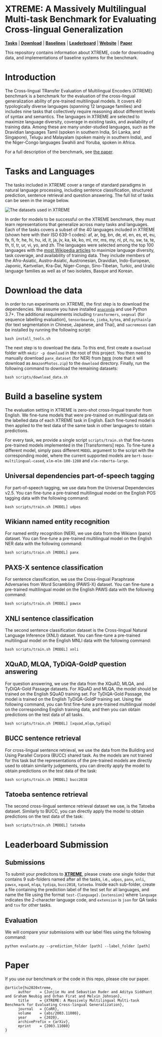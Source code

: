 # XTREME: A Massively Multilingual Multi-task Benchmark for Evaluating Cross-lingual Generalization

[**Tasks**](#tasks-and-languages) | [**Download**](#download-the-data) |
[**Baselines**](#build-a-baseline-system) |
[**Leaderboard**](#leaderboard-submission) |
[**Website**](https://ai.google.com/research/xtreme) |
[**Paper**](https://arxiv.org/pdf/2003.11080.pdf)

This repository contains information about XTREME, code for downloading data, and
implementations of baseline systems for the benchmark.

# Introduction

The Cross-lingual TRansfer Evaluation of Multilingual Encoders (XTREME) benchmark is a benchmark for the evaluation of the cross-lingual generalization ability of pre-trained multilingual models. It covers 40 typologically diverse languages (spanning 12 language families) and includes nine tasks that collectively require reasoning about different levels of syntax and semantics. The languages in XTREME are selected to maximize language diversity, coverage in existing tasks, and availability of training data. Among these are many under-studied languages, such as the Dravidian languages Tamil (spoken in southern India, Sri Lanka, and Singapore), Telugu and Malayalam (spoken mainly in southern India), and the Niger-Congo languages Swahili and Yoruba, spoken in Africa.

For a full description of the benchmark, see [the paper](https://arxiv.org/abs/2003.11080).

# Tasks and Languages

The tasks included in XTREME cover a range of standard paradigms in natural language processing, including sentence classification, structured prediction, sentence retrieval and question answering. The full list of tasks can be seen in the image below.

![The datasets used in XTREME](xtreme_score.png)

In order for models to be successful on the XTREME benchmark, they must learn representations that generalize across many tasks and languages. Each of the tasks covers a subset of the 40 languages included in XTREME (shown here with their ISO 639-1 codes): af, ar, bg, bn, de, el, en, es, et, eu, fa, fi, fr, he, hi, hu, id, it, ja, jv, ka, kk, ko, ml, mr, ms, my, nl, pt, ru, sw, ta, te, th, tl, tr, ur, vi, yo, and zh. The languages were selected among the top 100 languages with the [most Wikipedia articles](https://meta.wikimedia.org/wiki/List_of_Wikipedias) to maximize language diversity, task coverage, and availability of training data. They include members of the Afro-Asiatic, Austro-Asiatic, Austronesian, Dravidian, Indo-European, Japonic, Kartvelian, Kra-Dai, Niger-Congo, Sino-Tibetan, Turkic, and Uralic language families as well as of two isolates, Basque and Korean.

# Download the data

In order to run experiments on XTREME, the first step is to download the dependencies. We assume you have installed [`anaconda`](https://www.anaconda.com/) and use Python 3.7+. The additional requirements including `transformers`, `seqeval` (for sequence labelling evaluation), `tensorboardx`, `jieba`, `kytea`, and `pythainlp` (for text segmentation in Chinese, Japanese, and Thai), and `sacremoses` can be installed by running the following script:
```
bash install_tools.sh
```

The next step is to download the data. To this end, first create a `download` folder with ```mkdir -p download``` in the root of this project. You then need to manually download `panx_dataset` (for NER) from [here](https://www.amazon.com/clouddrive/share/d3KGCRCIYwhKJF0H3eWA26hjg2ZCRhjpEQtDL70FSBN) (note that it will download as `AmazonPhotos.zip`) to the `download` directory. Finally, run the following command to download the remaining datasets:
```
bash scripts/download_data.sh
```

# Build a baseline system

The evaluation setting in XTREME is zero-shot cross-lingual transfer from English. We fine-tune models that were pre-trained on multilingual data on the labelled data of each XTREME task in English. Each fine-tuned model is then applied to the test data of the same task in other languages to obtain predictions.

For every task, we provide a single script `scripts/train.sh` that fine-tunes pre-trained models implemented in the [Transformers] repo. To fine-tune a different model, simply pass different `MODEL` argument to the script with the corresponding model, where the current supported models are `bert-base-multilingual-cased`, `xlm-mlm-100-1280` and `xlm-roberta-large`.

## Universal dependencies part-of-speech tagging

For part-of-speech tagging, we use data from the Universal Dependencies v2.5. You can fine-tune a pre-trained multilingual model on the English POS tagging data with the following command:
```
bash scripts/train.sh [MODEL] udpos
```

## Wikiann named entity recognition

For named entity recognition (NER), we use data from the Wikiann (panx) dataset. You can fine-tune a pre-trained multilingual model on the English NER data with the following command:
```
bash scripts/train.sh [MODEL] panx
```

## PAXS-X sentence classification

For sentence classification, we use the Cross-lingual Paraphrase Adversaries from Word Scrambling (PAWS-X) dataset. You can fine-tune a pre-trained multilingual model on the English PAWS data with the following command:
```
bash scripts/train.sh [MODEL] pawsx
```

## XNLI sentence classification

The second sentence classification dataset is the Cross-lingual Natural Language Inference (XNLI) dataset. You can fine-tune a pre-trained multilingual model on the English MNLI data with the following command:
```
bash scripts/train.sh [MODEL] xnli
```

## XQuAD, MLQA, TyDiQA-GoldP question answering

For question answering, we use the data from the XQuAD, MLQA, and TyDiQA-Gold Passage datasets. 
For XQuAD and MLQA, the model should be trained on the English SQuAD training set. For TyDiQA-Gold Passage, the model is trained on the English TyDiQA-GoldP training set. Using the following command, you can first fine-tune a pre-trained multilingual model on the corresponding English training data, and then you can obtain predictions on the test data of all tasks.
```
bash scripts/train.sh [MODEL] [xquad,mlqa,tydiqa]
```

## BUCC sentence retrieval

For cross-lingual sentence retrieval, we use the data from the Building and Using Parallel Corpora (BUCC) shared task. As the models are not trained for this task but the representations of the pre-trained models are directly used to obtain similarity judgements, you can directly apply the model to obtain predictions on the test data of the task: 
```
bash scripts/train.sh [MODEL] bucc2018
```

## Tatoeba sentence retrieval

The second cross-lingual sentence retrieval dataset we use, is the Tatoeba dataset. Similarly to BUCC, you can directly apply the model to obtain predictions on the test data of the task: 
```
bash scripts/train.sh [MODEL] tatoeba
```

# Leaderboard Submission

## Submissions
To submit your predicitons to [**XTREME**](https://ai.google.com/research/xtreme), please create one single folder that contains 9 sub-folders named after all the tasks, i.e., `udpos`, `panx`, `xnli`, `pawsx`, `xquad`, `mlqa`, `tydiqa`, `bucc2018`, `tatoeba`. Inside each sub-folder, create a file containing the prediction label of the test set for all languages, and name the file using the format `test-{language}.{extension}` where `language` indicates the 2-character language code, and `extension` is `json` for QA tasks and `tsv` for other tasks. 

## Evaluation
We will compare your submissions with our label files using the following command:
```
python evaluate.py --prediction_folder [path] --label_folder [path]
```

# Paper

If you use our benchmark or the code in this repo, please cite our paper.
```
@article{hu2020xtreme,
      author    = {Junjie Hu and Sebastian Ruder and Aditya Siddhant and Graham Neubig and Orhan Firat and Melvin Johnson},
      title     = {XTREME: A Massively Multilingual Multi-task Benchmark for Evaluating Cross-lingual Generalization},
      journal   = {CoRR},
      volume    = {abs/2003.11080},
      year      = {2020},
      archivePrefix = {arXiv},
      eprint    = {2003.11080}
}
```
